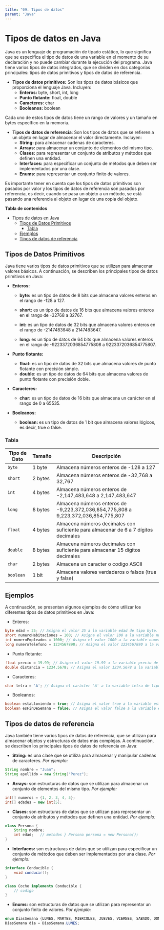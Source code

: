 ```yaml
---
title: "09. Tipos de datos"
parent: "Java"
---
```


Tipos de datos en Java
======================

Java es un lenguaje de programación de tipado estático, lo que significa que se especifica el tipo de datos de una variable en el momento de su declaración y no puede cambiar durante la ejecución del programa. Java tiene varios tipos de datos integrados, que se dividen en dos categorías principales: tipos de datos primitivos y tipos de datos de referencia.

*   **Tipos de datos primitivos:** Son los tipos de datos básicos que proporciona el lenguaje Java. Incluyen:
    *   **Enteros:** byte, short, int, long
    *   **Punto flotante:** float, double
    *   **Caracteres:** char
    *   **Booleanos:** boolean

Cada uno de estos tipos de datos tiene un rango de valores y un tamaño en bytes específico en la memoria.

*   **Tipos de datos de referencia**: Son los tipos de datos que se refieren a un objeto en lugar de almacenar el valor directamente. Incluyen:
    *   **String:** para almacenar cadenas de caracteres.
    *   **Arrays:** para almacenar un conjunto de elementos del mismo tipo.
    *   **Clases:** para representar un conjunto de atributos y métodos que definen una entidad.
    *   **Interfaces:** para especificar un conjunto de métodos que deben ser implementados por una clase.
    *   **Enums:** para representar un conjunto finito de valores.

Es importante tener en cuenta que los tipos de datos primitivos son pasados por valor y los tipos de datos de referencia son pasados por referencia, es decir, cuando se pasa un objeto a un método, se está pasando una referencia al objeto en lugar de una copia del objeto.

**Tabla de contenidos**

- [Tipos de datos en Java](#tipos-de-datos-en-java)
  - [Tipos de Datos Primitivos](#tipos-de-datos-primitivos)
    - [Tabla](#tabla)
  - [Ejemplos](#ejemplos)
  - [Tipos de datos de referencia](#tipos-de-datos-de-referencia)

Tipos de Datos Primitivos
-------------------------

Java tiene varios tipos de datos primitivos que se utilizan para almacenar valores básicos. A continuación, se describen los principales tipos de datos primitivos en Java:

*   **Enteros:**
    
    *   **byte:** es un tipo de datos de 8 bits que almacena valores enteros en el rango de -128 a 127.
    *   **short:** es un tipo de datos de 16 bits que almacena valores enteros en el rango de -32768 a 32767.
    
    *   **int:** es un tipo de datos de 32 bits que almacena valores enteros en el rango de -2147483648 a 2147483647.
    *   **long:** es un tipo de datos de 64 bits que almacena valores enteros en el rango de -9223372036854775808 a 9223372036854775807.

*   **Punto flotante:**
    *   **float:** es un tipo de datos de 32 bits que almacena valores de punto flotante con precisión simple.
    *   **double:** es un tipo de datos de 64 bits que almacena valores de punto flotante con precisión doble.

*   **Caracteres:**
    *   **char:** es un tipo de datos de 16 bits que almacena un carácter en el rango de 0 a 65535.

*   **Booleanos:**
    *   **boolean:** es un tipo de datos de 1 bit que almacena valores lógicos, es decir, true o false.

### Tabla

|   **Tipo de Dato**  |  **Tamaño**   |  **Descripción**    |
| ------------------- | ------------- | ------------------- |
| `byte`                | 1 byte        | Almacena números enteros de -128 a 127 |
| `short` | 2 bytes | Almacena números enteros de -32,768 a 32,767 |
| `int` | 4 bytes | Almacena números enteros de -2,147,483,648 a 2,147,483,647 |
| `long` | 8 bytes | Almacena números enteros de -9,223,372,036,854,775,808 a 9,223,372,036,854,775,807 |
| `float` | 4 bytes | Almacena números decimales con suficiente para almacenar de 6 a 7 dígitos decimales |
| `double` | 8 bytes | Almacena números decimales con suficiente para almacenar 15 dígitos decimales |
| `char` | 2 bytes | Almacena un caracter o codigo ASCII |
| `boolean` | 1 bit | Almacena valores verdaderos o falsos (true y false) |


Ejemplos
--------

A continuación, se presentan algunos ejemplos de cómo utilizar los diferentes tipos de datos primitivos en Java:

*   Enteros:

```java
byte edad = 25; // Asigna el valor 25 a la variable edad de tipo byte. 
short numeroHabitaciones = 100; // Asigna el valor 100 a la variable numeroHabitaciones de tipo short. 
int numeroEmpleados = 1000; // Asigna el valor 1000 a la variable numeroEmpleados de tipo int. 
long numeroTelefono = 1234567890; // Asigna el valor 1234567890 a la variable numeroTelefono de tipo long.
```

*   Punto flotante:

```java
float precio = 19.99; // Asigna el valor 19.99 a la variable precio de tipo float. 
double distancia = 1234.5678; // Asigna el valor 1234.5678 a la variable distancia de tipo double.`
```

*   Caracteres:

```java
char letra = 'A'; // Asigna el carácter 'A' a la variable letra de tipo char.
```

*   Booleanos:

```java
boolean estaLloviendo = true; // Asigna el valor true a la variable estaLloviendo de tipo boolean. 
boolean esFinDeSemana = false; // Asigna el valor false a la variable esFinDeSemana de tipo boolean.
```

Tipos de datos de referencia
----------------------------

Java también tiene varios tipos de datos de referencia, que se utilizan para almacenar objetos y estructuras de datos más complejas. A continuación, se describen los principales tipos de datos de referencia en Java:

*   **String:** es una clase que se utiliza para almacenar y manipular cadenas de caracteres. _Por ejemplo:_

```java
String nombre = "Juan"; 
String apellido = new String("Perez");
```

*   **Arrays:** son estructuras de datos que se utilizan para almacenar un conjunto de elementos del mismo tipo. _Por ejemplo:_

```java
int[] numeros = {1, 2, 3, 4, 5}; 
int[] edades = new int[5];
```

*   **Clases:** son estructuras de datos que se utilizan para representar un conjunto de atributos y métodos que definen una entidad. _Por ejemplo:_

```java
class Persona {    
    String nombre;   
    int edad;   // metodos } Persona persona = new Persona();
}
```

*   **Interfaces:** son estructuras de datos que se utilizan para especificar un conjunto de métodos que deben ser implementados por una clase. _Por ejemplo:_

```java
interface Conducible {    
    void conducir(); 
} 

class Coche implements Conducible {    
    // codigo 
}
```

*   **Enums:** son estructuras de datos que se utilizan para representar un conjunto finito de valores. _Por ejemplo:_

```java
enum DiasSemana {LUNES, MARTES, MIERCOLES, JUEVES, VIERNES, SABADO, DOMINGO} 
DiasSemana dia = DiasSemana.LUNES;
```
